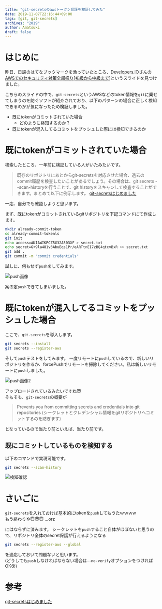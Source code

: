 ```yaml
---
title: "git-secretsのawsトークン保護を検証してみた"
date: 2019-11-07T22:16:44+09:00
tags: [git, git-secrets]
archives: "2019"
author: Amatsuki
draft: false
---
```

# はじめに
昨日、日課のはてなブックマークを漁っていたところ、Developers.IOさんの [AWSでのセキュリティ対策全部盛り[初級から中級まで]](https://speakerdeck.com/cmusudakeisuke/awstefalsesekiyuriteidui-ce-quan-bu-sheng-ri-chu-ji-karazhong-ji-mate)というスライドを見つけました。

<script async class="speakerdeck-embed" data-id="aba22209644646ee9ff21ef72d5a439d" data-ratio="1.77777777777778" src="//speakerdeck.com/assets/embed.js"></script>

こちらのスライドの中で、`git-secrets`というAWSなどのtoken情報を`git`に乗せてしまうのを防ぐソフトが紹介されており、以下のパターンの場合に正しく検知できるのかが気になったため検証しました。

- 既にtokenがコミットされていた場合
    - どのように検知するのか？
- 既にtokenが混入してるコミットをプッシュした際には検知できるのか

# 既にtokenがコミットされていた場合
検索したところ、一年前に検証している人がいたみたいです。  

>既存のリポジトリにあとからgit-secretsを対応させた場合、過去のcommit履歴を検査したいことがあるでしょう。その場合は、git secrets --scan-historyを行うことで、git historyをスキャンして検査することができます。まとめて以下に例示します。
[git-secretsはじめました](https://qiita.com/jqtype/items/9196e047eddb53d07a91)

一応、自分でも確認しようと思います。

まず、既にtokenがコミットされているgitリポジトリを下記コマンドにて作成します。

```bash
mkdir already-commit-token
cd already-commit-tokenls
git init
echo access=AKIAWIKPCZ5G32A503XF > secret.txt
echo secret=G+9la481v3AbuEqs1Pr/eARTtnEI7zBQ4qtcvBxR >> secret.txt
git add .
git commit -m "commit credentials"
```

試しに、何もせず`push`をしてみます。

![push画像](/resources/tried-using-git-secrets/secret1.png)

案の定`push`できてしまいました。

# 既にtokenが混入してるコミットをプッシュした場合

ここで、`git-secrets`を導入します。

```bash
git secrets --install
git secrets --register-aws
```

そして`push`テストをしてみます。
一度リモートに`push`しているので、新しいリポジトリを作るか、forcePushでリモートを掃除してください。私は新しいリモートに`push`しました。

![push画像2](/resources/tried-using-git-secrets/secret2.png)

アップロードされているみたいですね😈  
そもそも、`git-secrets`の概要が

>Prevents you from committing secrets and credentials into git repositories
>(シークレットとクレデンシャル情報をgitリポジトリへコミットするのを防ぎます)

となっているので当たり前といえば、当たり前です。

## 既にコミットしているものを検知する
以下のコマンドで実現可能です。
```bash
git secrets --scan-history
```

![検知確認](/resources/tried-using-git-secrets/secret3.png)

# さいごに
`git-secrets`を入れておけば基本的にtokenを`push`してもうたｗｗｗw  
もう終わりや😇😇😇 ...orz

にはならずに済みます。
シークレットを`push`すること自体がほぼないと思うので、リポジトリ全体のsecret保護が行えるようになる

```bash
git secrets --register-aws --global
```

を適応しておいて問題ないと思います。  
(どうしても`push`しなければならない場合は`--no-verify`オプションをつければOK😙)

# 参考
[git-secretsはじめました](https://qiita.com/jqtype/items/9196e047eddb53d07a91)